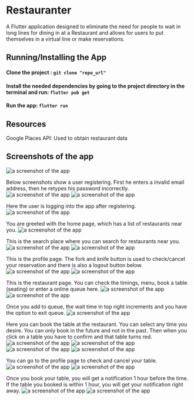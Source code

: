 # Restauranter

A Flutter application designed to eliminate the need for people to wait in long lines for dining in at a Restaurant and allows for users to put themselves in a virtual line or make reservations.

## Running/Installing the App

  #### Clone the project : ```git clone "repo_url"```
  #### Install the needed dependencies by going to the project directory in the terminal and run: ```flutter pub get```
  #### Run the app: ```flutter run```

## Resources

Google Places API: Used to obtain restaurant data

## Screenshots of the app

![a screenshot of the app](https://github.com/vashistpatel/BookRestaurantTime/blob/main/images/1.png)

Below screenshots show a user registering. First he enters a invalid email address, then he retypes his password incorrectly.
![a screenshot of the app](https://github.com/vashistpatel/BookRestaurantTime/blob/main/images/2.2.png)
![a screenshot of the app](https://github.com/vashistpatel/BookRestaurantTime/blob/main/images/2.3.png)

Here the user is logging into the app after registering.
![a screenshot of the app](https://github.com/vashistpatel/BookRestaurantTime/blob/main/images/2.4.png)


You are greeted with the home page, which has a list of restaurants near you.
![a screenshot of the app](https://github.com/vashistpatel/BookRestaurantTime/blob/main/images/3.png)

This is the search place where you can search for restaurants near you.
![a screenshot of the app](https://github.com/vashistpatel/BookRestaurantTime/blob/main/images/3.1.png)
![a screenshot of the app](https://github.com/vashistpatel/BookRestaurantTime/blob/main/images/3.2.png)

This is the profile page. The fork and knife button is used to check/cancel your reservation and there is also a logout button below.
![a screenshot of the app](https://github.com/vashistpatel/BookRestaurantTime/blob/main/images/3.3.png)
![a screenshot of the app](https://github.com/vashistpatel/BookRestaurantTime/blob/main/images/3.4.png)

This is the restaurant page. You can check the timings, menu, book a table (seating) or enter a online queue here. 
![a screenshot of the app](https://github.com/vashistpatel/BookRestaurantTime/blob/main/images/5.png)
![a screenshot of the app](https://github.com/vashistpatel/BookRestaurantTime/blob/main/images/5.1.png)

Once you add to queue, the wait time in top right increments and you have the option to exit queue.
![a screenshot of the app](https://github.com/vashistpatel/BookRestaurantTime/blob/main/images/5.2.png)

Here you can book the table at the restaurant. You can select any time you desire. You can only book in the future and not in the past. Then when you click on a table you have to confirm and that table turns red. 
![a screenshot of the app](https://github.com/vashistpatel/BookRestaurantTime/blob/main/images/5.3.png)
![a screenshot of the app](https://github.com/vashistpatel/BookRestaurantTime/blob/main/images/5.4.png)
![a screenshot of the app](https://github.com/vashistpatel/BookRestaurantTime/blob/main/images/5.5.png)
![a screenshot of the app](https://github.com/vashistpatel/BookRestaurantTime/blob/main/images/5.6.png)

You can go to the profile page to check and cancel your table.
![a screenshot of the app](https://github.com/vashistpatel/BookRestaurantTime/blob/main/images/5.7.png)
![a screenshot of the app](https://github.com/vashistpatel/BookRestaurantTime/blob/main/images/5.8.png)

Once you book your table, you will get a notification 1 hour before the time. If the table you booked is within 1 hour, you will get your notification right away.
![a screenshot of the app](https://github.com/vashistpatel/BookRestaurantTime/blob/main/images/7.png)
![a screenshot of the app]()